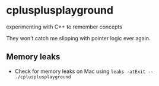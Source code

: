 # cplusplusplayground
experimenting with C++ to remember concepts

They won't catch me slipping with pointer logic ever again. 

## Memory leaks
- Check for memory leaks on Mac using `leaks -atExit -- ./cplusplusplayground`
